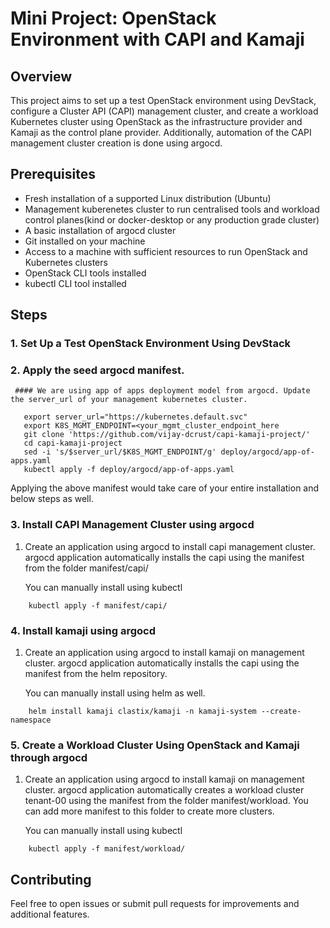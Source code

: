 # Mini Project: OpenStack Environment with CAPI and Kamaji
## Overview
This project aims to set up a test OpenStack environment using DevStack, configure a Cluster API (CAPI) management cluster, and create a workload Kubernetes cluster using OpenStack as the infrastructure provider and Kamaji as the control plane provider. Additionally, automation of the CAPI management cluster creation is done using argocd.
## Prerequisites
- Fresh installation of a supported Linux distribution (Ubuntu)
- Management kuberenetes cluster to run centralised tools and workload control planes(kind or docker-desktop or any production grade cluster)
- A basic installation of argocd cluster
- Git installed on your machine
- Access to a machine with sufficient resources to run OpenStack and Kubernetes clusters
- OpenStack CLI tools installed
- kubectl CLI tool installed 
## Steps
### 1. Set Up a Test OpenStack Environment Using DevStack
### 2. Apply the seed argocd manifest. 
     #### We are using app of apps deployment model from argocd. Update the server_url of your management kubernetes cluster.
```
   export server_url="https://kubernetes.default.svc" 
   export K8S_MGMT_ENDPOINT=<your_mgmt_cluster_endpoint_here
   git clone 'https://github.com/vijay-dcrust/capi-kamaji-project/'
   cd capi-kamaji-project
   sed -i 's/$server_url/$K8S_MGMT_ENDPOINT/g' deploy/argocd/app-of-apps.yaml
   kubectl apply -f deploy/argocd/app-of-apps.yaml
 ```
 Applying the above manifest would take care of your entire installation and below steps as well.
### 3. Install CAPI Management Cluster using argocd
1. Create an application using argocd to install capi management cluster.
   argocd application automatically installs the capi using the manifest from the folder manifest/capi/
   
   You can manually install using kubectl
```
    kubectl apply -f manifest/capi/
```    
### 4. Install kamaji using argocd  
1. Create an application using argocd to install kamaji on management cluster.
   argocd application automatically installs the capi using the manifest from the helm repository.
   
   You can manually install using helm as well.
```
    helm install kamaji clastix/kamaji -n kamaji-system --create-namespace
```
### 5. Create a Workload Cluster Using OpenStack and Kamaji through argocd
1. Create an application using argocd to install kamaji on management cluster.
   argocd application automatically creates a workload cluster tenant-00 using the manifest from the folder manifest/workload. You can add more manifest to this folder to create more clusters.
   
   You can manually install using kubectl
```
    kubectl apply -f manifest/workload/
```
## Contributing
Feel free to open issues or submit pull requests for improvements and additional features.
